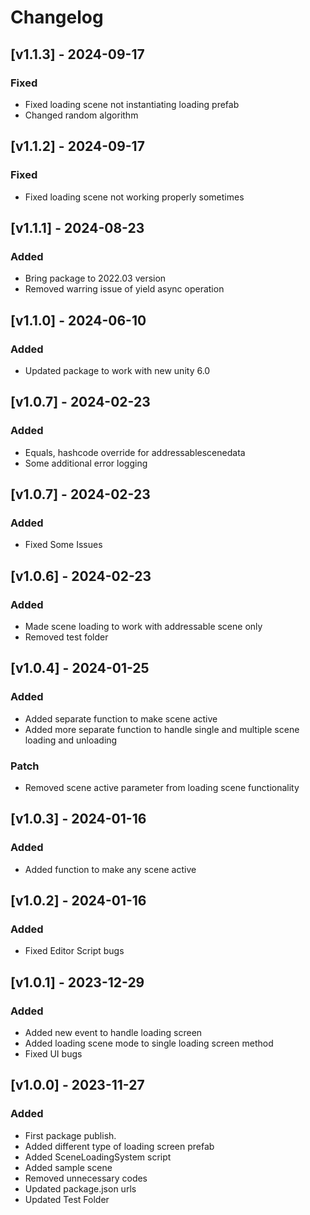 # Changelog


## [v1.1.3] - 2024-09-17

### Fixed

- Fixed loading scene not instantiating loading prefab
- Changed random algorithm


## [v1.1.2] - 2024-09-17

### Fixed

- Fixed loading scene not working properly sometimes


## [v1.1.1] - 2024-08-23

### Added

- Bring package to 2022.03 version
- Removed warring issue of yield async operation 


## [v1.1.0] - 2024-06-10

### Added

- Updated package to work with new unity 6.0


## [v1.0.7] - 2024-02-23

### Added

- Equals, hashcode override for addressablescenedata
- Some additional error logging


## [v1.0.7] - 2024-02-23

### Added

- Fixed Some Issues



## [v1.0.6] - 2024-02-23

### Added

- Made scene loading to work with addressable scene only
- Removed test folder

## [v1.0.4] - 2024-01-25

### Added

- Added separate function to make scene active
- Added more separate function to handle single and multiple scene loading and unloading

### Patch

- Removed scene active parameter from loading scene functionality


## [v1.0.3] - 2024-01-16

### Added

- Added function to make any scene active


## [v1.0.2] - 2024-01-16

### Added

- Fixed Editor Script bugs

## [v1.0.1] - 2023-12-29

### Added

- Added new event to handle loading screen
- Added loading scene mode to single loading screen method 
- Fixed UI bugs




## [v1.0.0] - 2023-11-27

### Added

- First package publish.
- Added different type of loading screen prefab
- Added SceneLoadingSystem script
- Added sample scene
- Removed unnecessary codes
- Updated package.json urls
- Updated Test Folder
